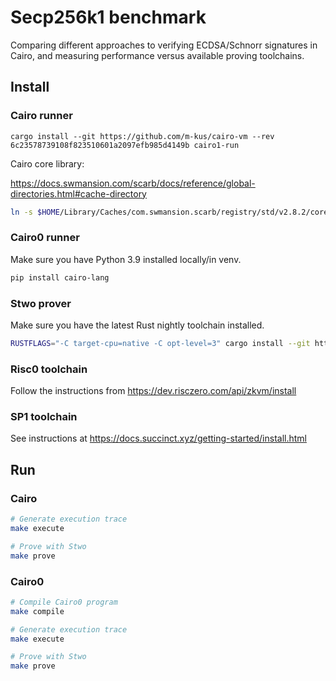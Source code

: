 # Secp256k1 benchmark

Comparing different approaches to verifying ECDSA/Schnorr signatures in Cairo, and measuring performance versus available proving toolchains.

## Install

### Cairo runner

```
cargo install --git https://github.com/m-kus/cairo-vm --rev 6c23578739108f823510601a2097efb985d4149b cairo1-run
```

Cairo core library:

https://docs.swmansion.com/scarb/docs/reference/global-directories.html#cache-directory

```sh
ln -s $HOME/Library/Caches/com.swmansion.scarb/registry/std/v2.8.2/core cairo/corelib 
```

### Cairo0 runner

Make sure you have Python 3.9 installed locally/in venv.

```sh
pip install cairo-lang
```

### Stwo prover

Make sure you have the latest Rust nightly toolchain installed.

```sh
RUSTFLAGS="-C target-cpu=native -C opt-level=3" cargo install --git https://github.com/starkware-libs/stwo-cairo adapted_stwo
```

### Risc0 toolchain

Follow the instructions from https://dev.risczero.com/api/zkvm/install

### SP1 toolchain

See instructions at https://docs.succinct.xyz/getting-started/install.html

## Run

### Cairo

```sh
# Generate execution trace
make execute

# Prove with Stwo
make prove
```

### Cairo0

```sh
# Compile Cairo0 program
make compile

# Generate execution trace
make execute

# Prove with Stwo
make prove
```
